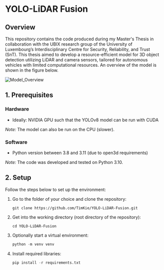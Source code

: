 # YOLO-LiDAR Fusion
## Overview
This repository contains the code produced during my Master's Thesis in collaboration with the UBIX research group of the University of Luxembourg’s Interdisciplinary Centre for Security, Reliability, and Trust (SnT).
This thesis aimed to develop a resource-efficient model for 3D object detection utilizing LiDAR and camera sensors, tailored for autonomous vehicles with limited computational resources. An overview of the model is shown in the figure below.

![Model_Overview](assets/model_overview.svg)

## 1. Prerequisites
### Hardware
- Ideally: NVIDIA GPU such that the YOLOv8 model can be run with CUDA

_Note:_ The model can also be run on the CPU (slower). 

### Software
- Python version between 3.8 and 3.11 (due to open3d requirements)

_Note:_ The code was developed and tested on Python 3.10. 

## 2. Setup
Follow the steps below to set up the environment:

1. Go to the folder of your choice and clone the repository:

    ```shell
    git clone https://github.com/TimKie/YOLO-LiDAR-Fusion.git
    ```

2. Get into the working directory (root directory of the repository):

    ```shell
    cd YOLO-LiDAR-Fusion
    ```

3. Optionally start a virtual environment:

    ```python
    python -m venv venv
    ```

4. Install required libraries:

    ```python
    pip install -r requirements.txt
    ```

